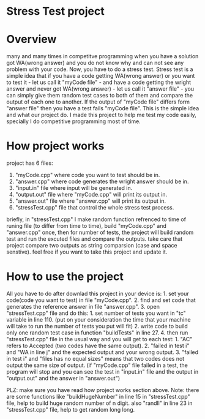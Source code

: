 # Stress Test project
# Overview
many and many times in competitve programming when you have a solution got WA(wrong answer) and you do not know why and can not see any problem with your code. Now, you have to do a stress test. Stress test is a simple idea that if you have a code getting WA(wrong answer) or you want to test it - let us call it "myCode file" - and have a code getting the wright answer and never got WA(wrong answer) - let us call it "answer file" - you can simply give them random test cases to both of them and compare the output of each one to another. If the output of "myCode file" differs form "answer file" then you have a test fails "myCode file". This is the simple idea and what our project do. I made this project to help me test my code easily, specially I do competitive programming most of time.

# How project works
project has 6 files:
  1) "myCode.cpp" where code you want to test should be in.
  2) "answer.cpp" where code generates the wright answer should be in.
  3) "input.in" file where input will be generated in.
  4) "output.out" file where "myCode.cpp" will print its output in.
  5) "answer.out" file where "answer.cpp" will print its output in.
  6) "stressTest.cpp" file that control the whole stress test process.

briefly, in "stressTest.cpp" I make random function refrenced to time of runing file (to differ from time to time), build "myCode.cpp" and "answer.cpp" once, then for number of tests, the project will build random test and run the excuted files and compare the outputs. take care that project compare two outputs as string comparsion (case and space senstive). feel free if you want to take this project and update it.

# How to use the project
All you have to do after downlad this project in your device is:
    1. set your code(code you want to test) in file "myCode.cpp".
    2. find and set code that generates the reference answer in file "answer.cpp".
    3. open "stressTest.cpp" file and do this:
      1. set number of tests you want in "tc" variable in line 110. (put on your consideration the time that your machine will take to run the number of tests you put will fit)
      2. write code to build only one random test case in function "buildTests" in line 27.
    4. then run "stressTest.cpp" file in the usual way and you will get to each test:
      1. "AC" refers to Accepted (two codes have the same output).
      2. "failed in test i" and "WA in line j" and the expected output and your wrong output.
      3. "failed in test i" and "files has no equal sizes" means that two codes does not output the same size of output.
      (if "myCode.cpp" file failed in a test, the program will stop and you can see the test in "input.in" file and the output in "output.out" and the answer in "answer.out")
    
PLZ: make sure you have read how project works section above.
Note: there are some functions like "buildHugeNumber" in line 15 in "stressTest.cpp" file, help to build huge random number of n digit.
      also "randll" in line 23 in "stressTest.cpp" file, help to get random long long.
